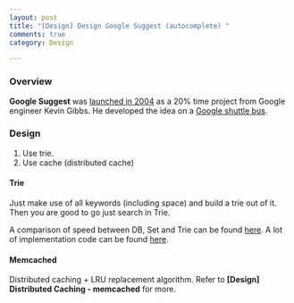 ```yaml
---
layout: post
title: "[Design] Design Google Suggest (autocomplete) "
comments: true
category: Design

---
```


### Overview 

__Google Suggest__ was [launched in 2004](http://googleblog.blogspot.sg/2004/12/ive-got-suggestion.html) as a 20% time project from Google engineer Kevin Gibbs. He developed the idea on a [Google shuttle bus](http://www.theatlantic.com/technology/archive/2013/08/how-googles-autocomplete-was-created-invented-born/278991/).

### Design

1. Use trie. 
1. Use cache (distributed cache)

#### Trie

Just make use of all keywords (including space) and build a trie out of it. Then you are good to go just search in Trie. 

A comparison of speed between DB, Set and Trie can be found [here](http://sujitpal.blogspot.sg/2007/02/three-autocomplete-implementations.html). A lot of implementation code can be found [here](http://stackoverflow.com/questions/7058724/how-to-create-an-efficient-auto-complete). 

#### Memcached

Distributed caching + LRU replacement algorithm. Refer to __[Design] Distributed Caching - memcached__ for more. 
